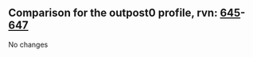 ## Comparison for the outpost0 profile, rvn: [645](https://github.com/PRO100KatYT/FortniteProfileRevisions/tree/main/profiles/outpost0/645%20outpost0.json)-[647](https://github.com/PRO100KatYT/FortniteProfileRevisions/tree/main/profiles/outpost0/647%20outpost0.json)

No changes

